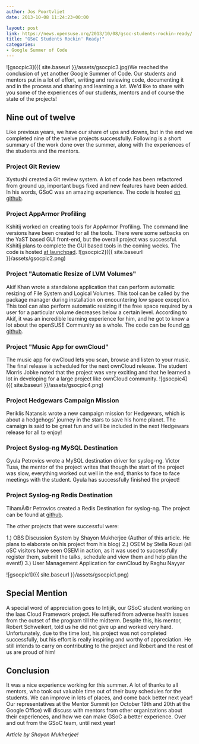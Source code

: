 ```yaml
---
author: Jos Poortvliet
date: 2013-10-08 11:24:23+00:00

layout: post
link: https://news.opensuse.org/2013/10/08/gsoc-students-rockin-ready/
title: "GSoC Students Rockin' Ready!"
categories:
- Google Summer of Code
---
```

![gsocpic3]({{ site.baseurl }}/assets/gsocpic3.jpg)We reached the conclusion of yet another Google Summer of Code. Our students and mentors put in a lot of effort, writing and reviewing code, documenting it and in the process and sharing and learning a lot. We'd like to share with you some of the experiences of our students, mentors and of course the state of the projects!<!-- more -->



## Nine out of twelve


Like previous years, we have our share of ups and downs, but in the end we completed nine of the twelve projects successfully. Following is a short summary of the work done over the summer, along with the experiences of the students and the mentors.



### Project Git Review


Xystushi created a Git review system. A lot of code has been refactored from ground up, important bugs fixed and new features have been added. In his words, GSoC was an amazing experience. The code is hosted [on github](https://github.com/b4mboo/git-review).



### Project AppArmor Profiling


Kshitij worked on creating tools for AppArmor Profiling. The command line versions have been created for all the tools. There were some setbacks on the YaST based GUI front-end, but the overall project was successful. Kshitij plans to complete the GUI based tools in the coming weeks. The code is hosted [at launchpad](https://launchpad.net/apparmor-profile-tools).
 ![gsocpic2]({{ site.baseurl }}/assets/gsocpic2.png)



### Project "Automatic Resize of LVM Volumes"


Akif Khan wrote a standalone application that can perform automatic resizing of File System and Logical Volumes. This tool can be called by the package manager during installation on encountering low space exception. This tool can also perform automatic resizing if the free space required by a user for a particular volume decreases below a certain level. According to Akif, it was an incredible learning experience for him, and he got to know a lot about the openSUSE Community as a whole.
The code can be found [on github](https://github.com/akifkhan/SizeDog).



### Project "Music App for ownCloud"


The music app for owCloud lets you scan, browse and listen to your music. The final release is scheduled for the next ownCloud release.  The student Morris Jobke noted that the project was very exciting and that he learned a lot in developing for a large project like ownCloud community.
![gsocpic4]({{ site.baseurl }}/assets/gsocpic4.png)


### Project Hedgewars Campaign Mission


Periklis Natansis wrote a new campaign mission for Hedgewars, which is about a hedgehogs' journey in the stars to save his home planet. The camaign is said to be great fun and will be included in the next Hedgewars release for all to enjoy!



### Project Syslog-ng MySQL Destination


Gyula Petrovics wrote a MySQL destination driver for syslog-ng. Victor Tusa, the mentor of the project writes that though the start of the project was slow, everything worked out well in the end, thanks to face to face meetings with the student. Gyula has successfully finished the project!



### Project Syslog-ng Redis Destination


TihamÃ©r Petrovics created a Redis Destination for syslog-ng. The project can be found at [github](https://github.com/ptichy/syslog-ng-3.4).


The other projects that were successful were:



1.) OBS Discussion System by Shayon Mukherjee (Author of this article. He plans to elaborate on his project from his blog)
2.) OSEM by Stella Rouzi (all oSC visitors have seen OSEM in action, as it was used to successfully register them, submit the talks, schedule and view them and help plan the event!)
3.) User Management Application for ownCloud by Raghu Nayyar


![gsocpic1]({{ site.baseurl }}/assets/gsocpic1.png)


## Special Mention


A special word of appreciation goes to Intijik, our GSoC student working on the Iaas Cloud Framework project. He suffered from adverse health issues from the outset of the program till the midterm. Despite this, his mentor, Robert Schweikert, told us he did not give up and worked very hard. Unfortunately, due to the time lost, his project was not completed successfully, but his effort is really inspiring and worthy of appreciation. He still intends to carry on contributing to the project and Robert and the rest of us are proud of him!



## Conclusion


It was a nice experience working for this summer. A lot of thanks to all mentors, who took out valuable time out of their busy schedules for the students. We can improve in lots of places, and come back better next year! Our representatives at the Mentor Summit (on October 19th and 20th at the Google Office) will discuss with mentors from other organizations about their experiences, and how we can make GSoC a better experience.
Over and out from the GSoC team, until next year!

_Article by Shayon Mukherjee!_		
